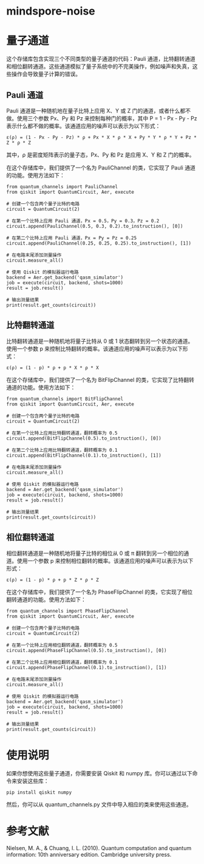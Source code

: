 # mindspore-noise

# 量子通道
这个存储库包含实现三个不同类型的量子通道的代码：Pauli 通道，比特翻转通道和相位翻转通道。这些通道模拟了量子系统中的不完美操作，例如噪声和失真，这些操作会导致量子计算的错误。

## Pauli 通道
Pauli 通道是一种随机地在量子比特上应用 X、Y 或 Z 门的通道，或者什么都不做。使用三个参数 Px、Py 和 Pz 来控制每种门的概率，其中 P = 1 - Px - Py - Pz 表示什么都不做的概率。该通道应用的噪声可以表示为以下形式：


```
ε(ρ) = (1 - Px - Py - Pz) * ρ + Px * X * ρ * X + Py * Y * ρ * Y + Pz * Z * ρ * Z

```

其中，ρ 是密度矩阵表示的量子态，Px、Py 和 Pz 是应用 X、Y 和 Z 门的概率。

在这个存储库中，我们提供了一个名为 PauliChannel 的类，它实现了 Pauli 通道的功能。使用方法如下：


```
from quantum_channels import PauliChannel
from qiskit import QuantumCircuit, Aer, execute

# 创建一个包含两个量子比特的电路
circuit = QuantumCircuit(2)

# 在第一个比特上应用 Pauli 通道，Px = 0.5，Py = 0.3，Pz = 0.2
circuit.append(PauliChannel(0.5, 0.3, 0.2).to_instruction(), [0])

# 在第二个比特上应用 Pauli 通道，Px = Py = Pz = 0.25
circuit.append(PauliChannel(0.25, 0.25, 0.25).to_instruction(), [1])

# 在电路末尾添加测量操作
circuit.measure_all()

# 使用 Qiskit 的模拟器运行电路
backend = Aer.get_backend('qasm_simulator')
job = execute(circuit, backend, shots=1000)
result = job.result()

# 输出测量结果
print(result.get_counts(circuit))

```

## 比特翻转通道
比特翻转通道是一种随机地将量子比特从 0 或 1 状态翻转到另一个状态的通道。使用一个参数 p 来控制比特翻转的概率。该通道应用的噪声可以表示为以下形式：


```
ε(ρ) = (1 - p) * ρ + p * X * ρ * X

```

在这个存储库中，我们提供了一个名为 BitFlipChannel 的类，它实现了比特翻转通道的功能。使用方法如下：


```
from quantum_channels import BitFlipChannel
from qiskit import QuantumCircuit, Aer, execute

# 创建一个包含两个量子比特的电路
circuit = QuantumCircuit(2)

# 在第一个比特上应用比特翻转通道，翻转概率为 0.5
circuit.append(BitFlipChannel(0.5).to_instruction(), [0])

# 在第二个比特上应用比特翻转通道，翻转概率为 0.1
circuit.append(BitFlipChannel(0.1).to_instruction(), [1])

# 在电路末尾添加测量操作
circuit.measure_all()

# 使用 Qiskit 的模拟器运行电路
backend = Aer.get_backend('qasm_simulator')
job = execute(circuit, backend, shots=1000)
result = job.result()

# 输出测量结果
print(result.get_counts(circuit))

```

## 相位翻转通道
相位翻转通道是一种随机地将量子比特的相位从 0 或 π 翻转到另一个相位的通道。使用一个参数 p 来控制相位翻转的概率。该通道应用的噪声可以表示为以下形式：

```
ε(ρ) = (1 - p) * ρ + p * Z * ρ * Z

```

在这个存储库中，我们提供了一个名为 PhaseFlipChannel 的类，它实现了相位翻转通道的功能。使用方法如下：


```
from quantum_channels import PhaseFlipChannel
from qiskit import QuantumCircuit, Aer, execute

# 创建一个包含两个量子比特的电路
circuit = QuantumCircuit(2)

# 在第一个比特上应用相位翻转通道，翻转概率为 0.5
circuit.append(PhaseFlipChannel(0.5).to_instruction(), [0])

# 在第二个比特上应用相位翻转通道，翻转概率为 0.1
circuit.append(PhaseFlipChannel(0.1).to_instruction(), [1])

# 在电路末尾添加测量操作
circuit.measure_all()

# 使用 Qiskit 的模拟器运行电路
backend = Aer.get_backend('qasm_simulator')
job = execute(circuit, backend, shots=1000)
result = job.result()

# 输出测量结果
print(result.get_counts(circuit))

```
# 使用说明
如果你想使用这些量子通道，你需要安装 Qiskit 和 numpy 库。你可以通过以下命令来安装这些库：


```
pip install qiskit numpy

```

然后，你可以从 quantum_channels.py 文件中导入相应的类来使用这些通道。

# 参考文献
Nielsen, M. A., & Chuang, I. L. (2010). Quantum computation and quantum information: 10th anniversary edition. Cambridge university press.

